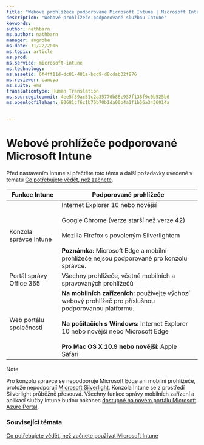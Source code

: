```yaml
---
title: "Webové prohlížeče podporované Microsoft Intune | Microsoft Intune"
description: "Webové prohlížeče podporované službou Intune"
keywords: 
author: nathbarn
ms.author: nathbarn
manager: angrobe
ms.date: 11/22/2016
ms.topic: article
ms.prod: 
ms.service: microsoft-intune
ms.technology: 
ms.assetid: 6f4ff11d-dc81-481a-bcd9-d8cdab32f876
ms.reviewer: camoya
ms.suite: ems
translationtype: Human Translation
ms.sourcegitcommit: 4ee5f39ac31c2a35770b88c937f138f9c0b525b6
ms.openlocfilehash: 80681cf6c1b76b70b1da00b4a1f1b56a3436014a


---
```


# <a name="microsoft-intune-supported-web-browsers"></a>Webové prohlížeče podporované Microsoft Intune

Před nastavením Intune si přečtěte toto téma a další požadavky uvedené v tématu [Co potřebujete vědět, než začnete](what-to-know-before-you-start-microsoft-intune.md).

|Funkce Intune |Podporované prohlížeče|
|---------|---------|
|Konzola správce Intune     |  Internet Explorer 10 nebo novější<br /><br />Google Chrome (verze starší než verze 42)<br /><br />Mozilla Firefox s povoleným Silverlightem<br /><br />**Poznámka:** Microsoft Edge a mobilní prohlížeče nejsou podporované pro konzolu správce.                      
|Portál správy Office 365     |Všechny prohlížeče, včetně mobilních a spravovaných prohlížečů  |
|Web portálu společnosti     |**Na mobilních zařízeních:** používejte výchozí webový prohlížeč pro příslušnou podporovanou platformu.   <br /><br />**Na počítačích s Windows:** Internet Explorer 10 nebo novější nebo Microsoft Edge<br /><br />**Pro Mac OS X 10.9 nebo novější:** Apple Safari    |

> [!Note]
> Pro konzolu správce se nepodporuje Microsoft Edge ani mobilní prohlížeče, protože nepodporují [Microsoft Silverlight](https://msdn.microsoft.com/en-us/library/cc838158(v=vs.95).aspx). Konzola Intune se z prostředí Silverlight průběžně přesouvá. Všechny funkce správy mobilních zařízení a aplikací služby Intune budou nakonec [dostupné na novém portálu Microsoft Azure Portal](https://blogs.technet.microsoft.com/enterprisemobility/2015/11/17/enhancing-managed-mobile-productivity/).

### <a name="see-also"></a>Související témata
[Co potřebujete vědět, než začnete používat Microsoft Intune](what-to-know-before-you-start-microsoft-intune.md)



<!--HONumber=Nov16_HO4-->


